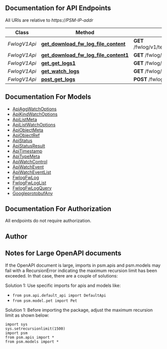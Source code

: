 
## Documentation for API Endpoints

All URIs are relative to *https://PSM-IP-addr*

Class | Method | HTTP request | Description
------------ | ------------- | ------------- | -------------
*FwlogV1Api* | [**get_download_fw_log_file_content**](../../../../pensando_ent/docs/FwlogV1Api.md#get_download_fw_log_file_content) | **GET** /fwlog/v1/tenants/{O.Tenant}/objects/{O.Name} | fwlog/v1/tenants/default/objects/&lt;objectName&gt;
*FwlogV1Api* | [**get_download_fw_log_file_content1**](../../../../pensando_ent/docs/FwlogV1Api.md#get_download_fw_log_file_content1) | **GET** /fwlog/v1/objects/{O.Name} | fwlog/v1/tenants/default/objects/&lt;objectName&gt;
*FwlogV1Api* | [**get_get_logs1**](../../../../pensando_ent/docs/FwlogV1Api.md#get_get_logs1) | **GET** /fwlog/v1/query | Queries firewall logs
*FwlogV1Api* | [**get_watch_logs**](../../../../pensando_ent/docs/FwlogV1Api.md#get_watch_logs) | **GET** /fwlog/v1/watch/query | 
*FwlogV1Api* | [**post_get_logs**](../../../../pensando_ent/docs/FwlogV1Api.md#post_get_logs) | **POST** /fwlog/v1/query | Queries firewall logs


## Documentation For Models

 - [ApiAggWatchOptions](../../../docs/ApiAggWatchOptions.md)
 - [ApiKindWatchOptions](../../../docs/ApiKindWatchOptions.md)
 - [ApiListMeta](../../../docs/ApiListMeta.md)
 - [ApiListWatchOptions](../../../docs/ApiListWatchOptions.md)
 - [ApiObjectMeta](../../../docs/ApiObjectMeta.md)
 - [ApiObjectRef](../../../docs/ApiObjectRef.md)
 - [ApiStatus](../../../docs/ApiStatus.md)
 - [ApiStatusResult](../../../docs/ApiStatusResult.md)
 - [ApiTimestamp](../../../docs/ApiTimestamp.md)
 - [ApiTypeMeta](../../../docs/ApiTypeMeta.md)
 - [ApiWatchControl](../../../docs/ApiWatchControl.md)
 - [ApiWatchEvent](../../../docs/ApiWatchEvent.md)
 - [ApiWatchEventList](../../../docs/ApiWatchEventList.md)
 - [FwlogFwLog](../../../docs/FwlogFwLog.md)
 - [FwlogFwLogList](../../../docs/FwlogFwLogList.md)
 - [FwlogFwLogQuery](../../../docs/FwlogFwLogQuery.md)
 - [GoogleprotobufAny](../../../docs/GoogleprotobufAny.md)


## Documentation For Authorization

 All endpoints do not require authorization.

## Author




## Notes for Large OpenAPI documents
If the OpenAPI document is large, imports in psm.apis and psm.models may fail with a
RecursionError indicating the maximum recursion limit has been exceeded. In that case, there are a couple of solutions:

Solution 1:
Use specific imports for apis and models like:
- `from psm.api.default_api import DefaultApi`
- `from psm.model.pet import Pet`

Solution 1:
Before importing the package, adjust the maximum recursion limit as shown below:
```
import sys
sys.setrecursionlimit(1500)
import psm
from psm.apis import *
from psm.models import *
```
